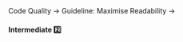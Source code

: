 <link rel="stylesheet" href="{{baseUrl}}/css/textbook.css">

<div class="website-content">

<div id="path">Code Quality &rarr; Guideline: Maximise Readability &rarr;</div>

<div id="title">

#### Intermediate :two:

</div>

<div id="body">

<panel header="**Structure Code Logically**" type="seamless">
  <include src="../../practices/structureCodeLogically/index.md#main" />
</panel>

<panel header="**Do not 'Trip Up' the Reader**" type="seamless">
  <include src="../../practices/dontTripReader/index.md#main" />
</panel>

<panel header="**Practice KISSing**" type="seamless">
  <include src="../../practices/practiceKISSing/index.md#main" />
</panel>

<panel header="**Avoid Premature Optimizations**" type="seamless">
  <include src="../../practices/avoidPrematureOptimizations/index.md#main" />
</panel>

<panel header="**SLAP Hard**" type="seamless">
  <include src="../../practices/slapHard/index.md#main" />
</panel>

</div>

<div id="extras">

<include src="exercises.md" />

<div>

</div>
